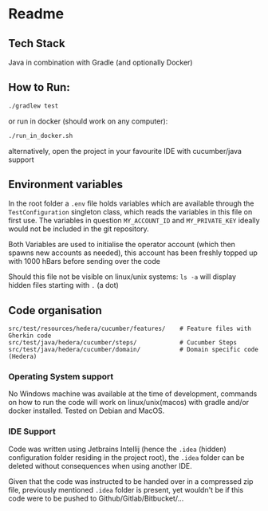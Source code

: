 # Readme

## Tech Stack

Java in combination with Gradle (and optionally Docker)

## How to Run:

```bash
./gradlew test
```

or run in docker (should work on any computer):

```bash
./run_in_docker.sh
```

alternatively, open the project in your favourite IDE with cucumber/java support

## Environment variables

In the root folder a `.env` file holds variables which are available through the `TestConfiguration` singleton class, which reads the variables in this file on first use.
The variables in question `MY_ACCOUNT_ID` and `MY_PRIVATE_KEY` ideally would not be included in the git repository.

Both Variables are used to initialise the operator account (which then spawns new accounts as needed), this account has been freshly topped up with 1000 hBars before sending over the code

Should this file not be visible on linux/unix systems: `ls -a` will display hidden files starting with `.` (a dot)

## Code organisation

```
src/test/resources/hedera/cucumber/features/    # Feature files with Gherkin code
src/test/java/hedera/cucumber/steps/            # Cucumber Steps 
src/test/java/hedera/cucumber/domain/           # Domain specific code (Hedera)
```

### Operating System support
No Windows machine was available at the time of development, commands on how to run the code will work on linux/unix(macos) with gradle and/or docker installed.
Tested on Debian and MacOS.

### IDE Support
Code was written using Jetbrains Intellij (hence the `.idea` (hidden) configuration folder residing in the project root), the `.idea` folder can be deleted without consequences when using another IDE.

Given that the code was instructed to be handed over in a compressed zip file, previously mentioned `.idea` folder is present, yet wouldn't be if this code were to be pushed to Github/Gitlab/Bitbucket/...
